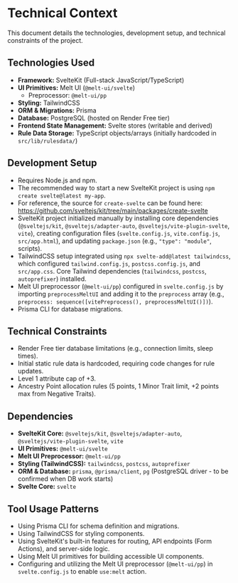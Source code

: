 # Technical Context

This document details the technologies, development setup, and technical constraints of the project.

## Technologies Used

- **Framework:** SvelteKit (Full-stack JavaScript/TypeScript)
- **UI Primitives:** Melt UI (`@melt-ui/svelte`)
    - Preprocessor: `@melt-ui/pp`
- **Styling:** TailwindCSS
- **ORM & Migrations:** Prisma
- **Database:** PostgreSQL (hosted on Render Free tier)
- **Frontend State Management:** Svelte stores (writable and derived)
- **Rule Data Storage:** TypeScript objects/arrays (initially hardcoded in `src/lib/rulesdata/`)

## Development Setup

- Requires Node.js and npm.
- The recommended way to start a new SvelteKit project is using `npm create svelte@latest my-app`.
- For reference, the source for `create-svelte` can be found here: https://github.com/sveltejs/kit/tree/main/packages/create-svelte
- SvelteKit project initialized manually by installing core dependencies (`@sveltejs/kit`, `@sveltejs/adapter-auto`, `@sveltejs/vite-plugin-svelte`, `vite`), creating configuration files (`svelte.config.js`, `vite.config.js`, `src/app.html`), and updating `package.json` (e.g., `"type": "module"`, scripts).
- TailwindCSS setup integrated using `npx svelte-add@latest tailwindcss`, which configured `tailwind.config.js`, `postcss.config.js`, and `src/app.css`. Core Tailwind dependencies (`tailwindcss`, `postcss`, `autoprefixer`) installed.
- Melt UI preprocessor (`@melt-ui/pp`) configured in `svelte.config.js` by importing `preprocessMeltUI` and adding it to the `preprocess` array (e.g., `preprocess: sequence([vitePreprocess(), preprocessMeltUI()])`).
- Prisma CLI for database migrations.

## Technical Constraints

- Render Free tier database limitations (e.g., connection limits, sleep times).
- Initial static rule data is hardcoded, requiring code changes for rule updates.
- Level 1 attribute cap of +3.
- Ancestry Point allocation rules (5 points, 1 Minor Trait limit, +2 points max from Negative Traits).

## Dependencies

- **SvelteKit Core:** `@sveltejs/kit`, `@sveltejs/adapter-auto`, `@sveltejs/vite-plugin-svelte`, `vite`
- **UI Primitives:** `@melt-ui/svelte`
- **Melt UI Preprocessor:** `@melt-ui/pp`
- **Styling (TailwindCSS):** `tailwindcss`, `postcss`, `autoprefixer`
- **ORM & Database:** `prisma`, `@prisma/client`, `pg` (PostgreSQL driver - to be confirmed when DB work starts)
- **Svelte Core:** `svelte`

## Tool Usage Patterns

- Using Prisma CLI for schema definition and migrations.
- Using TailwindCSS for styling components.
- Using SvelteKit's built-in features for routing, API endpoints (Form Actions), and server-side logic.
- Using Melt UI primitives for building accessible UI components.
- Configuring and utilizing the Melt UI preprocessor (`@melt-ui/pp`) in `svelte.config.js` to enable `use:melt` action.
